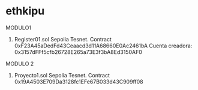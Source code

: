 # ethkipu
MODULO1
1) Register01.sol
   Sepolia Tesnet. Contract 0xF23A45aDedFd43Ceaacd3d11A68660E0Ac2461bA
   Cuenta creadora: 0x3157dFFf5cfb26728E265a73E3f3bA8Ed3150AF0

MODULO 2
1) Proyecto1.sol
   Sepolia Tesnet. Contract 0x19A4503E709Da3128fc1EFe67B033d43C909ff08 
